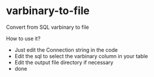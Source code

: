 # varbinary-to-file
Convert from SQL varbinary to file

How to use it?
- Just edit the Connection string in the code
- Edit the sql to select the varbinary column in your table
- Edit the output file directory if necessary
- done
